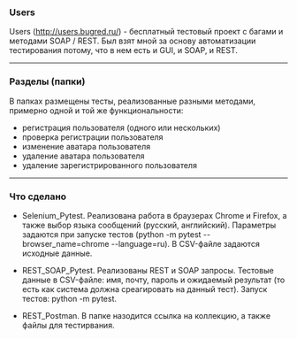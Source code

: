 ### Users
Users (http://users.bugred.ru/) - бесплатный тестовый проект с багами и методами SOAP / REST.
Был взят мной за основу автоматизации тестирования потому, что в нем есть и GUI, и SOAP, и REST.

---
### Разделы (папки)
В папках размещены тесты, реализованные разными методами, примерно одной и той же функциональности:
- регистрация пользователя (одного или нескольких)
- проверка регистрации пользователя
- изменение аватара пользователя
- удаление аватара пользователя
- удаление зарегистрированного пользователя


---
### Что сделано
- Selenium_Pytest. Реализована работа в браузерах Chrome и Firefox, а также выбор языка сообщений (русский, английский). Параметры задаются при запуске тестов (python -m pytest --browser_name=chrome --language=ru). В CSV-файле задаются исходные данные.

- REST_SOAP_Pytest. Реализованы REST и SOAP запросы. Тестовые данные в CSV-файле: имя, почту, пароль и ожидаемый результат (то есть как система должна среагировать на данный тест). Запуск тестов: python -m pytest.

- REST_Postman. В папке назодится ссылка на коллекцию, а также файлы для тестирвания.
